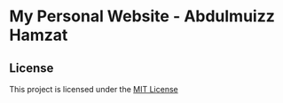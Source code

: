 # My Personal Website - Abdulmuizz Hamzat

## License

This project is licensed under the [MIT License](./LICENSE)
